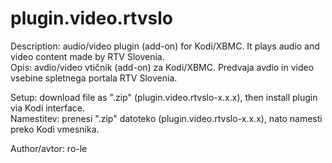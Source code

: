 # plugin.video.rtvslo

Description: audio/video plugin (add-on) for Kodi/XBMC. It plays audio and video content made by RTV Slovenia.  
Opis: avdio/video vtičnik (add-on) za Kodi/XBMC. Predvaja avdio in video vsebine spletnega portala RTV Slovenia.

Setup: download file as ".zip" (plugin.video.rtvslo-x.x.x), then install plugin via Kodi interface.  
Namestitev: prenesi ".zip" datoteko (plugin.video.rtvslo-x.x.x), nato namesti preko Kodi vmesnika.

Author/avtor: ro-le
